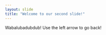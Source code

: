 ```yaml
---
layout: slide
title: "Welcome to our second slide!"
---
```

Wabalubadubdub!
Use the left arrow to go back!
